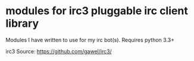 
modules for irc3 pluggable irc client library 
============================================================

Modules I have written to use for my irc bot(s).
Requires python 3.3+

irc3 Source: https://github.com/gawel/irc3/
